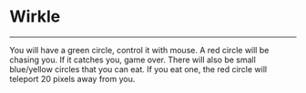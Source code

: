# Wirkle
***
You will have a green circle, control it with mouse. A red circle will be chasing you. If it catches you, game over. There will also be small blue/yellow circles that you can eat. If you eat one, the red circle will teleport 20 pixels away from you.
